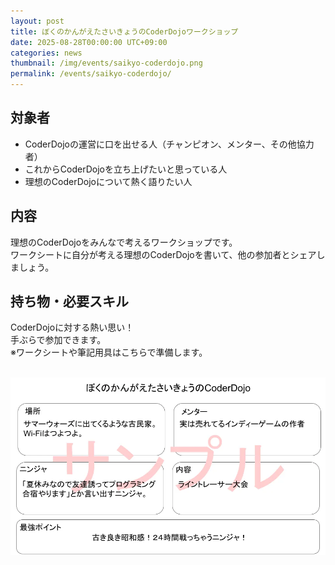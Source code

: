 ```yaml
---
layout: post
title: ぼくのかんがえたさいきょうのCoderDojoワークショップ
date: 2025-08-28T00:00:00 UTC+09:00
categories: news
thumbnail: /img/events/saikyo-coderdojo.png
permalink: /events/saikyo-coderdojo/
---
```


## 対象者
- CoderDojoの運営に口を出せる人（チャンピオン、メンター、その他協力者）
- これからCoderDojoを立ち上げたいと思っている人
- 理想のCoderDojoについて熱く語りたい人

## 内容
理想のCoderDojoをみんなで考えるワークショップです。<br />
ワークシートに自分が考える理想のCoderDojoを書いて、他の参加者とシェアしましょう。

## 持ち物・必要スキル
CoderDojoに対する熱い思い！<br />
手ぶらで参加できます。<br />
※ワークシートや筆記用具はこちらで準備します。<br />
<br />

![](/img/events/saikyo-coderdojo.webp)
